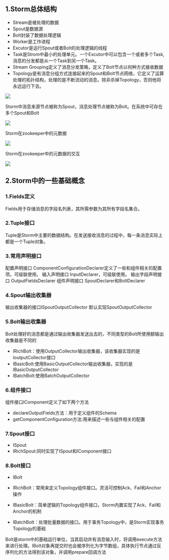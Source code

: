 ## 1.Storm总体结构

* Stream是被处理的数据
* Spout是数据源
* Bolt封装了数据处理逻辑
* Worker是工作进程
* Excutor是运行Spout或者Bolt的处理逻辑的线程
* Task是Strom中最小的处理单元。一个Excutor中可以包含一个或者多个Task,消息的分发都是从一个Task到另一个Task。
* Stream Grouping定义了消息分发策略，定义了Bolt节点以何种方式接收数据
* Topology是有消息分组方式连接起来的Spout和Bolt节点网络，它定义了运算处理的拓扑结构，处理的是不断流动的消息。除非杀掉Topology，否则他将永远运行下去。

![](http://7xawio.com1.z0.glb.clouddn.com/storm_structure.png)

Storm中消息来源节点被称为Spout，消息处理节点被称为Bolt。在系统中可存在多个Spout和Bolt

![](http://7xawio.com1.z0.glb.clouddn.com/storm_spout_bolt.png)

Storm在zookeeper中的元数据

![](http://7xawio.com1.z0.glb.clouddn.com/storm_metadata.png)

Storm在zookeeper中的元数据的交互

![](http://7xawio.com1.z0.glb.clouddn.com/storm_metadata_use.png)

## 2.Storm中的一些基础概念

### 1.Fields定义
Fields用于存储消息的字段名列表，其所需参数为其所有字段名集合。

### 2.Tuple接口
Tuple是Storm中主要的数据结构。在发送接收消息的过程中，每一条消息实际上都是一个Tuple对象。

### 3.常用声明接口
配置声明接口
ComponentConfigurationDeclarer定义了一些和组件相关的配置项。可级联使用。
输入声明接口
InputDeclarer，可级联使用。
输出字段声明接口
OutputFieldsDeclarer
组件声明接口
SpoutDeclarer和BoltDeclarer

### 4.Spout输出收集器
输出收集器的接口ISpoutOutputCollector
默认实现SpoutOutputCollector

### 5.Bolt输出收集器
Bolt处理好的消息都是通过输出收集器发送出去的，不同类型的Bolt所使用额输出收集器是不同的

* IRichBolt：使用OutputCollector输出收集器，该收集器实现的是IoutputCollector接口
* IBasicBolt:使用BasicOutputCollector输出收集器，实现的是IBasicOutputCollector
* IBatchBolt:使用BatchOutputCollector

### 6.组件接口
组件接口IComponent定义了如下两个方法
* declareOutputFields方法：用于定义组件的Schema
* getComponentConfiguration方法:用来描述一些与组件相关的配置

### 7.Spout接口
* ISpout
* IRichSpout:同时实现了ISpout和IComponent接口

### 8.Bolt接口
* IBolt
* IRichBolt：常用来定义Topology组件接口。灵活可控制Ack、Fail和Anchor操作
* IBasicBolt：简单逻辑的Topology组件接口，Storm内置实现了Ack、Fail和Anchor的机制

* IBatchBolt：处理批量数据的接口。用于事务Topology中，是Storm实现事务Topology的基础

Bolt是storm中的基础运行单位，当其启动并有消息输入时，将调用execute方法来进行处理。IBolt对象再提交时也会被序列化为字节数组，具体执行节点通过反序列化的方法得到该对象，并调用prepare回调方法



